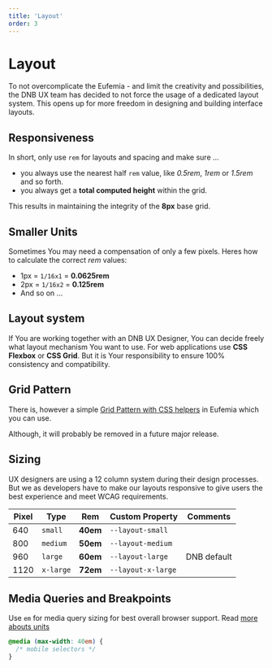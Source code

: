 ```yaml
---
title: 'Layout'
order: 3
---
```


# Layout

To not overcomplicate the Eufemia - and limit the creativity and possibilities, the DNB UX team has decided to not force the usage of a dedicated layout system. This opens up for more freedom in designing and building interface layouts.

## Responsiveness

In short, only use `rem` for layouts and spacing and make sure ...

- you always use the nearest half `rem` value, like _0.5rem_, _1rem_ or _1.5rem_ and so forth.
- you always get a **total computed height** within the grid.

This results in maintaining the integrity of the **8px** base grid.

## Smaller Units

Sometimes You may need a compensation of only a few pixels. Heres how to calculate the correct _rem_ values:

- 1px = `1/16x1` = **0.0625rem**
- 2px = `1/16x2` = **0.125rem**
- And so on ...

## Layout system

If You are working together with an DNB UX Designer, You can decide freely what layout mechanism You want to use. For web applications use **CSS Flexbox** or **CSS Grid**. But it is Your responsibility to ensure 100% consistency and compatibility.

## Grid Pattern

There is, however a simple [Grid Pattern with CSS helpers](/uilib/patterns/grid) in Eufemia which you can use.

Although, it will probably be removed in a future major release.

## Sizing

UX designers are using a 12 column system during their design processes. But we as developers have to make our layouts responsive to give users the best experience and meet WCAG requirements.

| Pixel | Type      | Rem      | Custom Property    | Comments    |
| ----- | --------- | -------- | ------------------ | ----------- |
| 640   | `small`   | **40em** | `--layout-small`   |             |
| 800   | `medium`  | **50em** | `--layout-medium`  |             |
| 960   | `large`   | **60em** | `--layout-large`   | DNB default |
| 1120  | `x-large` | **72em** | `--layout-x-large` |             |

<!-- --layout-xx-large: 80em; // 1280
--layout-xxx-large: 90em; // 1440 -->

## Media Queries and Breakpoints

Use `em` for media query sizing for best overall browser support. Read [more abouts units](/uilib/usage/best-practices/for-styling#units)

```css
@media (max-width: 40em) {
  /* mobile selectors */
}
```
